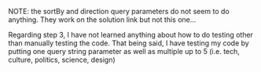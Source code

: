 

NOTE: the sortBy and direction query parameters do not seem to do anything. They work on the solution link but not this one...

Regarding step 3, I have not learned anything about how to do testing other than manually testing the code. That being said, I have testing my code by putting one query string parameter as well as multiple up to 5 (i.e. tech, culture, politics, science, design)